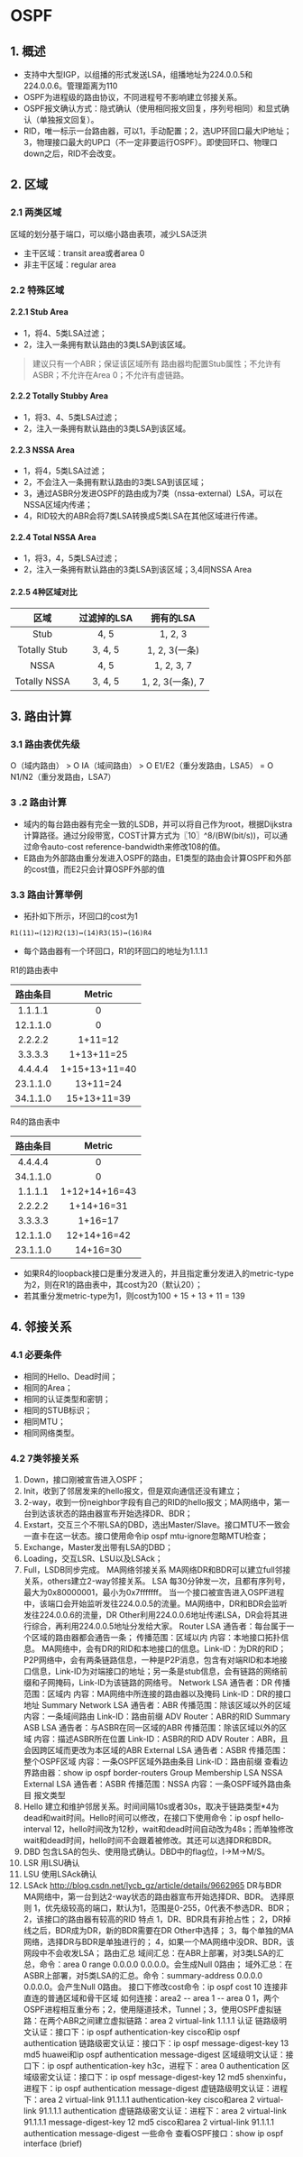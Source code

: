 # OSPF
## 1. 概述
* 支持中大型IGP，以组播的形式发送LSA，组播地址为224.0.0.5和224.0.0.6。管理距离为110
* OSPF为进程级的路由协议，不同进程号不影响建立邻接关系。
* OSPF报文确认方式：隐式确认（使用相同报文回复，序列号相同）和显式确认（单独报文回复）。
* RID，唯一标示一台路由器，可以1，手动配置；2，选UP环回口最大IP地址；3，物理接口最大的UP口（不一定非要运行OSPF）。即使回环口、物理口down之后，RID不会改变。
## 2. 区域
### 2.1 两类区域
区域的划分基于端口，可以缩小路由表项，减少LSA泛洪
* 主干区域：transit area或者area 0
* 非主干区域：regular area
### 2.2 特殊区域
#### 2.2.1 Stub Area
* 1，将4、5类LSA过滤；
* 2，注入一条拥有默认路由的3类LSA到该区域。
> 建议只有一个ABR；保证该区域所有 路由器均配置Stub属性；不允许有ASBR；不允许在Area 0；不允许有虚链路。
#### 2.2.2 Totally Stubby Area
* 1，将3、4、5类LSA过滤；
* 2，注入一条拥有默认路由的3类LSA到该区域。
#### 2.2.3 NSSA Area
* 1，将4，5类LSA过滤；
* 2，不会注入一条拥有默认路由的3类LSA到该区域；
* 3，通过ASBR分发进OSPF的路由成为7类（nssa-external）LSA，可以在NSSA区域内传递；
* 4，RID较大的ABR会将7类LSA转换成5类LSA在其他区域进行传递。
#### 2.2.4 Total NSSA Area
* 1，将3，4，5类LSA过滤；
* 2，注入一条拥有默认路由的3类LSA到该区域；3,4同NSSA Area
#### 2.2.5 4种区域对比
| 区域  | 过滤掉的LSA  | 拥有的LSA  |
| :------------: | :------------: | :------------: |
| Stub  | 4, 5  | 1, 2, 3  |
| Totally Stub  | 3, 4, 5  | 1, 2, 3(一条)  |
| NSSA  | 4, 5  | 1, 2, 3, 7  |
| Totally NSSA  | 3, 4, 5  | 1, 2, 3(一条), 7  |
## 3. 路由计算
### 3.1 路由表优先级
O（域内路由） > O IA（域间路由） > O E1/E2（重分发路由，LSA5） = O N1/N2（重分发路由，LSA7）
### 3 .2 路由计算
* 域内的每台路由器有完全一致的LSDB，并可以将自己作为root，根据Dijkstra计算路径。通过分段带宽，COST计算方式为〖10〗^8/(BW(bit/s))，可以通过命令auto-cost reference-bandwidth来修改108的值。
* E路由为外部路由重分发进入OSPF的路由，E1类型的路由会计算OSPF和外部的cost值，而E2只会计算OSPF外部的值
### 3.3 路由计算举例
* 拓扑如下所示，环回口的cost为1

`R1(11)↔(12)R2(13)↔(14)R3(15)↔(16)R4`

* 每个路由器有一个环回口，R1的环回口的地址为1.1.1.1

R1的路由表中

| 路由条目 | Metric |
| :------------: | :------------: |
| 1.1.1.1  | 0 |
| 12.1.1.0  | 0 |
| 2.2.2.2 | 1+11=12 |
| 3.3.3.3 | 1+13+11=25 |
|4.4.4.4 | 1+15+13+11=40 |
| 23.1.1.0 | 13+11=24 |
| 34.1.1.0 | 15+13+11=39 |

R4的路由表中

| 路由条目 | Metric |
| :------------: | :------------: |
| 4.4.4.4 | 0 |
| 34.1.1.0 | 0 |
| 1.1.1.1 | 1+12+14+16=43 |
| 2.2.2.2 | 1+14+16=31 |
| 3.3.3.3 | 1+16=17 |
| 12.1.1.0 | 12+14+16=42 |
| 23.1.1.0 | 14+16=30 |
* 如果R4的loopback接口是重分发进入的，并且指定重分发进入的metric-type为2，则在R1的路由表中，其cost为20（默认20）；
* 若其重分发metric-type为1，则cost为100 + 15 + 13 + 11 = 139
## 4. 邻接关系
### 4.1 必要条件
* 相同的Hello、Dead时间；
* 相同的Area；
* 相同的认证类型和密钥；
* 相同的STUB标识；
* 相同MTU；
* 相同网络类型。
### 4.2 7类邻接关系
1. Down，接口刚被宣告进入OSPF；
2. Init，收到了邻居发来的hello报文，但是双向通信还没有建立；
3. 2-way，收到一份neighbor字段有自己的RID的hello报文；MA网络中，第一台到达该状态的路由器宣布开始选择DR、BDR；
4. Exstart，交互三个不带LSA的DBD，选出Master/Slave。接口MTU不一致会一直卡在这一状态。接口使用命令ip ospf mtu-ignore忽略MTU检查；
5. Exchange，Master发出带有LSA的DBD；
6. Loading，交互LSR、LSU以及LSAck；
7. Full，LSDB同步完成。
MA网络邻接关系
MA网络DR和BDR可以建立full邻接关系，others建立2-way邻接关系。
LSA
每30分钟发一次，且都有序列号，最大为0x80000001，最小为0x7fffffff。
当一个接口被宣告进入OSPF进程中，该端口会开始监听发往224.0.0.5的流量。MA网络中，DR和BDR会监听发往224.0.0.6的流量，DR Other利用224.0.0.6地址传递LSA，DR会将其进行综合，再利用224.0.0.5地址分发给大家。
Router LSA
通告者：每台属于一个区域的路由器都会通告一条；
传播范围：区域以内
内容：本地接口拓扑信息。
MA网络中，会有DR的RID和本地接口的信息。Link-ID：为DR的RID；
P2P网络中，会有两条链路信息，一种是P2P消息，包含有对端RID和本地接口信息，Link-ID为对端接口的地址；另一条是stub信息，会有链路的网络前缀和子网掩码，Link-ID为该链路的网络号。
Network LSA
通告者：DR
传播范围：区域内
内容：MA网络中所连接的路由器以及掩码
Link-ID：DR的接口地址
Summary Network LSA
通告者：ABR
传播范围：除该区域以外的区域
内容：一条域间路由
Link-ID：路由前缀
ADV Router：ABR的RID
Summary ASB LSA
通告者：与ASBR在同一区域的ABR
传播范围：除该区域以外的区域
内容：描述ASBR所在位置
Link-ID：ASBR的RID
ADV Router：ABR，且会因跨区域而更改为本区域的ABR
External LSA
通告者：ASBR
传播范围：整个OSPF区域
内容：一条OSPF区域外路由条目
Link-ID：路由前缀
查看边界路由器：show ip ospf border-routers
Group Membership LSA
NSSA External LSA
通告者：ASBR
传播范围：NSSA
内容：一条OSPF域外路由条目
报文类型
1. Hello 建立和维护邻居关系。时间间隔10s或者30s，取决于链路类型*4为dead和wait时间。Hello时间可以修改，在接口下使用命令：ip ospf hello-interval 12，hello时间改为12秒，wait和dead时间自动改为48s；而单独修改wait和dead时间，hello时间不会跟着被修改。其还可以选择DR和BDR。
2. DBD 包含LSA的包头、使用隐式确认。DBD中的flag位，I->M->M/S。
3. LSR 用LSU确认
4. LSU 使用LSAck确认
5. LSAck
http://blog.csdn.net/lycb_gz/article/details/9662965
DR与BDR
MA网络中，第一台到达2-way状态的路由器宣布开始选择DR、BDR。
选择原则
1，优先级较高的端口，默认为1，范围是0-255，0代表不参选DR、BDR；
2，该接口的路由器有较高的RID
特点
1，DR、BDR具有非抢占性；
2，DR掉线之后，BDR成为DR，新的BDR需要在DR Other中选择；
3，每个单独的MA网络，选择DR与BDR是单独进行的；
4，如果一个MA网络中没DR、BDR，该网段中不会收发LSA；
路由汇总
域间汇总：在ABR上部署，对3类LSA的汇总，命令：area 0 range 0.0.0.0 0.0.0.0。会生成Null 0路由；
域外汇总：在ASBR上部署，对5类LSA的汇总。命令：summary-address 0.0.0.0 0.0.0.0。会产生Null 0路由。
接口下修改cost命令：ip ospf cost 10
连接非直连的普通区域和骨干区域
如何连接：area2 -- area 1 -- area 0
1，两个OSPF进程相互重分布；2，使用隧道技术，Tunnel；3，使用OSPF虚拟链路：在两个ABR之间建立虚拟链路：area 2 virtual-link 1.1.1.1
认证
链路级明文认证：接口下：ip ospf authentication-key cisco和ip ospf authentication
链路级密文认证：接口下：ip ospf message-digest-key 13 md5 huawei和ip ospf authentication message-digest
区域级明文认证：接口下：ip ospf authentication-key h3c，进程下：area 0 authentication
区域级密文认证：接口下：ip ospf message-digest-key 12 md5 shenxinfu，进程下：ip ospf authentication message-digest
虚链路级明文认证：进程下：area 2 virtual-link 91.1.1.1 authentication-key cisco和area 2 virtual-link 91.1.1.1 authentication
虚链路级密文认证：进程下：area 2 virtual-link 91.1.1.1 message-digest-key 12 md5 cisco和area 2 virtual-link 91.1.1.1 authentication message-digest
一些命令
查看OSPF接口：show ip ospf interface (brief)



